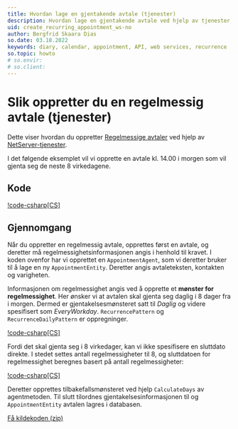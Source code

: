 ```yaml
---
title: Hvordan lage en gjentakende avtale (tjenester)
description: Hvordan lage en gjentakende avtale ved hjelp av tjenester
uid: create_recurring_appointment_ws-no
author: Bergfrid Skaara Dias
so.date: 03.18.2022
keywords: diary, calendar, appointment, API, web services, recurrence
so.topic: howto
# so.envir:
# so.client:
---
```


# Slik oppretter du en regelmessig avtale (tjenester)

Dette viser hvordan du oppretter [Regelmessige avtaler][2] ved hjelp av [NetServer-tjenester][1].

I det følgende eksemplet vil vi opprette en avtale kl. 14.00 i morgen som vil gjenta seg de neste 8 virkedagene.

## Kode

[!code-csharp[CS]](includes/create-recurring-apt-services.cs)

## Gjennomgang

Når du oppretter en regelmessig avtale, opprettes først en avtale, og deretter må regelmessighetsinformasjonen angis i henhold til kravet. I koden ovenfor har vi opprettet  en `AppointmentAgent`, som vi deretter bruker til å lage en ny `AppointmentEntity`. Deretter angis avtaleteksten, kontakten og varigheten.

Informasjonen om regelmessighet angis ved å opprette et **mønster for regelmessighet**. Her ønsker vi at avtalen skal gjenta seg daglig i 8 dager fra i morgen. Dermed er gjentakelsesmønsteret satt til *Daglig* og videre spesifisert som *EveryWorkday*. `RecurrencePattern`  og `RecurrenceDailyPattern` er oppregninger.

[!code-csharp[CS]](includes/create-recurring-apt-services.cs?range=31-34)

Fordi det skal gjenta seg i 8 virkedager, kan vi ikke spesifisere en sluttdato direkte. I stedet settes antall regelmessigheter til 8, og sluttdatoen for regelmessighet beregnes basert på antall regelmessigheter:

[!code-csharp[CS]](includes/create-recurring-apt-services.cs?range=38-39)

Deretter opprettes tilbakefallsmønsteret ved hjelp `CalculateDays` av agentmetoden.  Til slutt tilordnes gjentakelsesinformasjonen til og `AppointmentEntity` avtalen lagres i databasen.

<a href="../../../../assets/downloads/api/createarecurringappointment.zip" download>Få kildekoden (zip)</a>

<!-- Referenced links -->
[1]: ../../../api/web-services/index.md
[2]: ../../recurring-appointments.md

<!-- Referenced images -->
